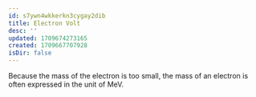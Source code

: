 ```yaml
---
id: s7ywn4wkkerkn3cygay2dib
title: Electron Volt
desc: ''
updated: 1709674273165
created: 1709667707928
isDir: false
---
```

Because the mass of the electron is too small, the mass of an electron is often expressed in the unit of MeV.
